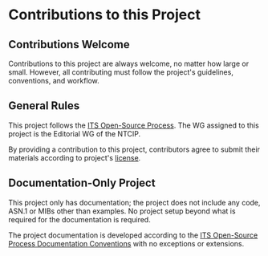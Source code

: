 # Contributions to this Project

## Contributions Welcome

Contributions to this project are always welcome, no matter how large or small. However, all contributing must follow the project's guidelines, conventions, and workflow.

## General Rules

This project follows the [ITS Open-Source Process](https://ite-org.github.io/NTCIP-8008/). The WG assigned to this project is the Editorial WG of the NTCIP.

By providing a contribution to this project, contributors agree to submit their materials according to project's [license](LICENSE.md).

## Documentation-Only Project

This project only has documentation; the project does not include any code, ASN.1 or MIBs other than examples. No project setup beyond what is required for the documentation is required.

The project documentation is developed according to the [ITS Open-Source Process Documentation Conventions](https://ite-org.github.io/NTCIP-8008/documentation-conventions/) with no exceptions or extensions.
